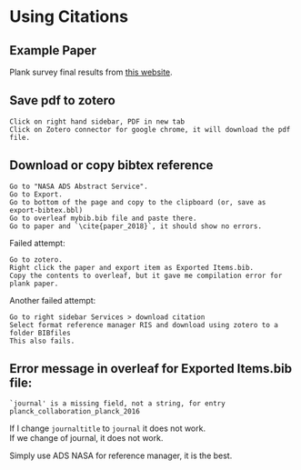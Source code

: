 # Using Citations

## Example Paper
Plank survey final results from [this website](https://www.aanda.org/articles/aa/abs/2016/10/aa25830-15/aa25830-15.html).

## Save pdf to zotero
```
Click on right hand sidebar, PDF in new tab
Click on Zotero connector for google chrome, it will download the pdf file.
```


## Download or copy bibtex reference
```
Go to "NASA ADS Abstract Service".  
Go to Export.  
Go to bottom of the page and copy to the clipboard (or, save as export-bibtex.bbl)
Go to overleaf mybib.bib file and paste there.  
Go to paper and `\cite{paper_2018}`, it should show no errors.
```

Failed attempt:
```
Go to zotero.  
Right click the paper and export item as Exported Items.bib.  
Copy the contents to overleaf, but it gave me compilation error for plank paper.
```

Another failed attempt:
```
Go to right sidebar Services > download citation
Select format reference manager RIS and download using zotero to a folder BIBfiles
This also fails.
```

## Error message in overleaf for Exported Items.bib file:
```
`journal' is a missing field, not a string, for entry planck_collaboration_planck_2016
```

If I change `journaltitle` to `journal` it does not work.  
If we change of journal, it does not work.

Simply use ADS NASA for reference manager, it is the best.

